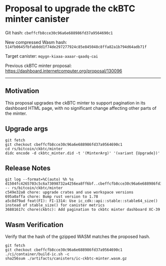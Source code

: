 # Proposal to upgrade the ckBTC minter canister

Git hash: `cbeffcfb8cce30c96a6e688986fd37a9564690c1`

New compressed Wasm hash: `514fb0645fbfab0dd1f74de297277924c85e845048c8ffa82a1b794d64adb71f`

Target canister: `mqygn-kiaaa-aaaar-qaadq-cai`

Previous ckBTC minter proposal: https://dashboard.internetcomputer.org/proposal/130096

---

## Motivation

This proposal upgrades the ckBTC minter to support pagination in its dashboard HTML page, with no significant change affecting other parts of the minter.

## Upgrade args

```
git fetch
git checkout cbeffcfb8cce30c96a6e688986fd37a9564690c1
cd rs/bitcoin/ckbtc/minter
didc encode -d ckbtc_minter.did -t '(MinterArg)' '(variant {Upgrade})'
```

## Release Notes

```
git log --format=%C(auto) %h %s d1504fc4265703c5c6a73098732a4256ea8ff6bf..cbeffcfb8cce30c96a6e688986fd37a9564690c1 -- rs/bitcoin/ckbtc/minter
c549e32a8 chore: upgrade crates and use workspace versions
695a0affa chore: Bump rust version to 1.78
a5c8d79ad feat(FI): FI-1314: Use ic_cdk::api::stable::stable64_size() instead of stable_size() for canister metrics
36881617c chore(ckbtc): Add pagination to ckbtc minter dashboard XC-39
 ```

## Wasm Verification

Verify that the hash of the gzipped WASM matches the proposed hash.

```
git fetch
git checkout cbeffcfb8cce30c96a6e688986fd37a9564690c1
./ci/container/build-ic.sh -c
sha256sum ./artifacts/canisters/ic-ckbtc-minter.wasm.gz
```
